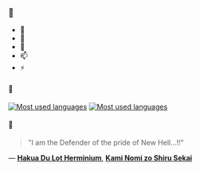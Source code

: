 ### 👋

- 🔭
- 🌱
- 💬
- 📫
- ⚡

#### 🧏

[![Most used languages](https://github-readme-stats-aynah.vercel.app/api/top-langs/?username=aynh&theme=solarized-dark&langs_count=6&layout=compact&hide_title=true)](https://github.com/anuraghazra/github-readme-stats#gh-dark-mode-only)
[![Most used languages](https://github-readme-stats-aynah.vercel.app/api/top-langs/?username=aynh&theme=solarized-light&langs_count=6&layout=compact&hide_title=true)](https://github.com/anuraghazra/github-readme-stats#gh-light-mode-only)

#### 💬

> "I am the Defender of the pride of New Hell...!!"

&mdash; [**Hakua Du Lot Herminium**](https://myanimelist.net/character.php?q=Hakua%20Du%20Lot%20Herminium&cat=character), [**Kami Nomi zo Shiru Sekai**](https://myanimelist.net/search/all?q=Kami%20Nomi%20zo%20Shiru%20Sekai&cat=all)

